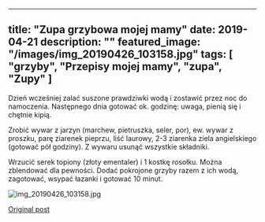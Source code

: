 
---
title: "Zupa grzybowa mojej mamy"
date: 2019-04-21
description: ""
featured_image: "/images/img_20190426_103158.jpg"
tags: [ "grzyby", "Przepisy mojej mamy", "zupa", "Zupy" ]
---

<!-- Number 8 -->

Dzień wcześniej zalać suszone prawdziwki wodą i zostawić przez noc do namoczenia. Następnego dnia gotować ok. godzinę: uwaga, pienią się i chętnie kipią.

Zrobić wywar z jarzyn (marchew, pietruszka, seler, por), ew. wywar z proszku, parę ziarenek pieprzu, liść laurowy, 2-3 ziarenka ziela angielskiego (gotować pół godziny). Z wywaru usunąć wszystkie składniki.

Wrzucić serek topiony (złoty ementaler) i 1 kostkę rosołku. Można zblendować dla pewności. Dodać pokrojone grzyby razem z ich wodą, zagotować, wsypać łazanki i gotować 10 minut.

![img_20190426_103158.jpg](/statystycznakuchnia/images/img_20190426_103158.jpg)



[Original post](https://statystycznakuchnia.wordpress.com/2019/04/21/zupa-grzybowa-mojej-mamy/)


